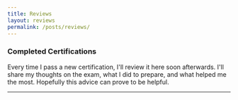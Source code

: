 ```yaml
---
title: Reviews
layout: reviews
permalink: /posts/reviews/
---
```

### Completed Certifications
Every time I pass a new certification, I'll review it here soon afterwards. I'll share my thoughts on the exam, what I did to prepare, and what helped me the most. Hopefully this advice can prove to be helpful.

---

